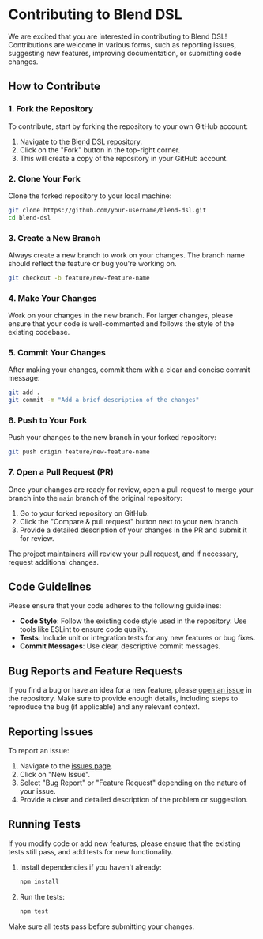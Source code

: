 # Contributing to Blend DSL

We are excited that you are interested in contributing to Blend DSL! Contributions are welcome in various forms, such as reporting issues, suggesting new features, improving documentation, or submitting code changes.

## How to Contribute

### 1. Fork the Repository
To contribute, start by forking the repository to your own GitHub account:

1. Navigate to the [Blend DSL repository](https://github.com/your-username/blend-dsl).
2. Click on the "Fork" button in the top-right corner.
3. This will create a copy of the repository in your GitHub account.

### 2. Clone Your Fork
Clone the forked repository to your local machine:

```bash
git clone https://github.com/your-username/blend-dsl.git
cd blend-dsl
```

### 3. Create a New Branch
Always create a new branch to work on your changes. The branch name should reflect the feature or bug you're working on.

```bash
git checkout -b feature/new-feature-name
```

### 4. Make Your Changes
Work on your changes in the new branch. For larger changes, please ensure that your code is well-commented and follows the style of the existing codebase.

### 5. Commit Your Changes
After making your changes, commit them with a clear and concise commit message:

```bash
git add .
git commit -m "Add a brief description of the changes"
```

### 6. Push to Your Fork
Push your changes to the new branch in your forked repository:

```bash
git push origin feature/new-feature-name
```

### 7. Open a Pull Request (PR)
Once your changes are ready for review, open a pull request to merge your branch into the `main` branch of the original repository:

1. Go to your forked repository on GitHub.
2. Click the "Compare & pull request" button next to your new branch.
3. Provide a detailed description of your changes in the PR and submit it for review.

The project maintainers will review your pull request, and if necessary, request additional changes.

## Code Guidelines

Please ensure that your code adheres to the following guidelines:

- **Code Style**: Follow the existing code style used in the repository. Use tools like ESLint to ensure code quality.
- **Tests**: Include unit or integration tests for any new features or bug fixes.
- **Commit Messages**: Use clear, descriptive commit messages.

## Bug Reports and Feature Requests

If you find a bug or have an idea for a new feature, please [open an issue](https://github.com/your-username/blend-dsl/issues) in the repository. Make sure to provide enough details, including steps to reproduce the bug (if applicable) and any relevant context.

## Reporting Issues

To report an issue:

1. Navigate to the [issues page](https://github.com/your-username/blend-dsl/issues).
2. Click on "New Issue".
3. Select "Bug Report" or "Feature Request" depending on the nature of your issue.
4. Provide a clear and detailed description of the problem or suggestion.

## Running Tests

If you modify code or add new features, please ensure that the existing tests still pass, and add tests for new functionality.

1. Install dependencies if you haven't already:

   ```bash
   npm install
   ```

2. Run the tests:

   ```bash
   npm test
   ```

Make sure all tests pass before submitting your changes.

